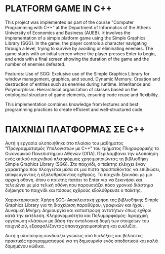 # PLATFORM GAME IN C++

This project was implemented as part of the course "Computer Programming with C++" at the Department of Informatics of the Athens University of Economics and Business (AUEB). Ιτ involves the implementation of a simple platform game using the Simple Graphics Library (SGG). In the game, the player controls a character navigating through a level, trying to survive by avoiding or eliminating enemies. The game starts with an initial screen where the player presses Enter to begin, and ends with a final screen showing the duration of the game and the number of enemies defeated.

Features:
Use of SGG: Exclusive use of the Simple Graphics Library for window management, graphics, and sound.
Dynamic Memory: Creation and destruction of entities such as enemies during runtime.
Inheritance and Polymorphism: Hierarchical organization of classes based on the ontological structure of game elements, ensuring code reuse and flexibility.

This implementation combines knowledge from lectures and best programming practices to create efficient and well-structured code.


# ΠΑΙΧΝΙΔΙ ΠΛΑΤΦΟΡΜΑΣ ΣΕ C++

Αυτή η εργασία υλοποιήθηκε στο πλαίσιο του μαθήματος "Προγραμματισμός Υπολογιστών με C++" του τμήματος Πληροφορικής το Οικονομικού Πανεπιστημίου Αθηνών (ΟΠΑ). Περιλαμβάνει την υλοποίηση ενός απλού παιχνιδιού πλατφόρμας χρησιμοποιώντας τη βιβλιοθήκη Simple Graphics Library (SGG). Στο παιχνίδι, ο παίκτης ελέγχει έναν χαρακτήρα που πλοηγείται μέσα σε μια πίστα προσπαθόντας να επιβιώσει, αποφεύγοντας ή εξολοθρεύοντας εχθρούς. Το παιχνίδι ξεκινάει με μία αρχική οθόνη, όπου ο παίκτης πατάει το Enter για να ξεκινήσει και τελειώνει με μία τελική οθόνη που παρουσιάζει πόσο χρονικό διάστημα διήρκησε το παιχνίδι και πόσους εχθρούς εξολόθρευσε ο παίκτης.

Χαρακτηριστικά:
Χρήση SGG: Αποκλειστική χρήση της βιβλιοθήκης Simple Graphics Library για τη διαχείριση παραθύρου, γραφικών και ήχου.
Δυναμική Μνήμη: Δημιουργία και καταστροφή οντοτήτων όπως εχθροί κατά την εκτέλεση.
Κληρονομικότητα και Πολυμορφισμός: Ιεραρχική οργάνωση κλάσεων με βάση την οντολογική δομή των στοιχείων του παιχνιδιού, εξασφαλίζοντας επαναχρησιμοποίηση και ευελιξία.

Αυτή η υλοποίηση συνδυάζει γνώσεις από διαλέξεις και βέλτιστες πρακτικές προγραμματισμού για τη δημιουργία ενός αποδοτικού και καλά δομημένου κώδικα.
